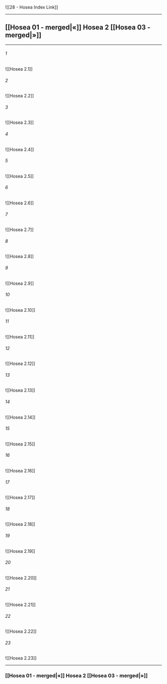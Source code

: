 ![[28 - Hosea Index Link]]

---
##  [[Hosea 01 - merged|«]] Hosea 2 [[Hosea 03 - merged|»]]

---

###### 1
![[Hosea 2.1]] 

###### 2
![[Hosea 2.2]] 

###### 3
![[Hosea 2.3]] 

###### 4
![[Hosea 2.4]]

###### 5 
![[Hosea 2.5]] 

###### 6
![[Hosea 2.6]] 

###### 7
![[Hosea 2.7]] 

###### 8
![[Hosea 2.8]] 

###### 9
![[Hosea 2.9]] 

###### 10
![[Hosea 2.10]] 

###### 11
![[Hosea 2.11]] 

###### 12
![[Hosea 2.12]]

###### 13
![[Hosea 2.13]] 

###### 14
![[Hosea 2.14]] 

###### 15
![[Hosea 2.15]]

###### 16
![[Hosea 2.16]] 

###### 17
![[Hosea 2.17]]

###### 18
![[Hosea 2.18]] 

###### 19
![[Hosea 2.19]] 

###### 20
![[Hosea 2.20]]

###### 21
![[Hosea 2.21]] 

###### 22
![[Hosea 2.22]] 

###### 23
![[Hosea 2.23]]


---
###  [[Hosea 01 - merged|«]] Hosea 2 [[Hosea 03 - merged|»]]